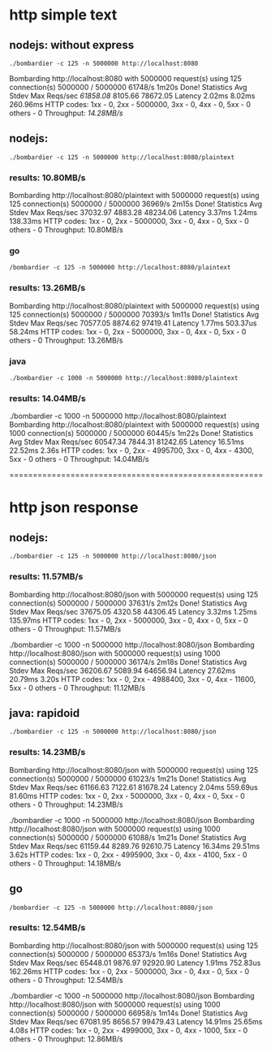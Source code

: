 # http simple text

## nodejs: without express

    ./bombardier -c 125 -n 5000000 http://localhost:8080

Bombarding http://localhost:8080 with 5000000 request(s) using 125 connection(s)
5000000 / 5000000 61748/s 1m20s
Done!
Statistics Avg Stdev Max
Reqs/sec _61858.08_ 8105.66 78672.05
Latency 2.02ms 8.02ms 260.96ms
HTTP codes:
1xx - 0, 2xx - 5000000, 3xx - 0, 4xx - 0, 5xx - 0
others - 0
Throughput: _14.28MB/s_

## nodejs:

    ./bombardier -c 125 -n 5000000 http://localhost:8080/plaintext

### results: 10.80MB/s

Bombarding http://localhost:8080/plaintext with 5000000 request(s) using 125 connection(s)
5000000 / 5000000 36969/s 2m15s
Done!
Statistics Avg Stdev Max
Reqs/sec 37032.97 4883.28 48234.06
Latency 3.37ms 1.24ms 138.33ms
HTTP codes:
1xx - 0, 2xx - 5000000, 3xx - 0, 4xx - 0, 5xx - 0
others - 0
Throughput: 10.80MB/s

### go

    /bombardier -c 125 -n 5000000 http://localhost:8080/plaintext

### results: 13.26MB/s

Bombarding http://localhost:8080/plaintext with 5000000 request(s) using 125 connection(s)
5000000 / 5000000 70393/s 1m11s
Done!
Statistics Avg Stdev Max
Reqs/sec 70577.05 8874.62 97419.41
Latency 1.77ms 503.37us 58.24ms
HTTP codes:
1xx - 0, 2xx - 5000000, 3xx - 0, 4xx - 0, 5xx - 0
others - 0
Throughput: 13.26MB/s

### java

    ./bombardier -c 1000 -n 5000000 http://localhost:8080/plaintext

### results: 14.04MB/s

./bombardier -c 1000 -n 5000000 http://localhost:8080/plaintext
Bombarding http://localhost:8080/plaintext with 5000000 request(s) using 1000 connection(s)
5000000 / 5000000 60445/s 1m22s
Done!
Statistics Avg Stdev Max
Reqs/sec 60547.34 7844.31 81242.65
Latency 16.51ms 22.52ms 2.36s
HTTP codes:
1xx - 0, 2xx - 4995700, 3xx - 0, 4xx - 4300, 5xx - 0
others - 0
Throughput: 14.04MB/s

======================================================

# http json response

## nodejs:

    ./bombardier -c 125 -n 5000000 http://localhost:8080/json

### results: 11.57MB/s

Bombarding http://localhost:8080/json with 5000000 request(s) using 125 connection(s)
5000000 / 5000000 37631/s 2m12s
Done!
Statistics Avg Stdev Max
Reqs/sec 37675.05 4320.58 44306.45
Latency 3.32ms 1.25ms 135.97ms
HTTP codes:
1xx - 0, 2xx - 5000000, 3xx - 0, 4xx - 0, 5xx - 0
others - 0
Throughput: 11.57MB/s

./bombardier -c 1000 -n 5000000 http://localhost:8080/json
Bombarding http://localhost:8080/json with 5000000 request(s) using 1000 connection(s)
5000000 / 5000000 36174/s 2m18s
Done!
Statistics Avg Stdev Max
Reqs/sec 36206.67 5089.94 64656.94
Latency 27.62ms 20.79ms 3.20s
HTTP codes:
1xx - 0, 2xx - 4988400, 3xx - 0, 4xx - 11600, 5xx - 0
others - 0
Throughput: 11.12MB/s

## java: rapidoid

    ./bombardier -c 125 -n 5000000 http://localhost:8080/json

### results: 14.23MB/s

Bombarding http://localhost:8080/json with 5000000 request(s) using 125 connection(s)
5000000 / 5000000 61023/s 1m21s
Done!
Statistics Avg Stdev Max
Reqs/sec 61166.63 7122.61 81678.24
Latency 2.04ms 559.69us 81.60ms
HTTP codes:
1xx - 0, 2xx - 5000000, 3xx - 0, 4xx - 0, 5xx - 0
others - 0
Throughput: 14.23MB/s

./bombardier -c 1000 -n 5000000 http://localhost:8080/json
Bombarding http://localhost:8080/json with 5000000 request(s) using 1000 connection(s)
5000000 / 5000000 61088/s 1m21s
Done!
Statistics Avg Stdev Max
Reqs/sec 61159.44 8289.76 92610.75
Latency 16.34ms 29.51ms 3.62s
HTTP codes:
1xx - 0, 2xx - 4995900, 3xx - 0, 4xx - 4100, 5xx - 0
others - 0
Throughput: 14.18MB/s

## go

    /bombardier -c 125 -n 5000000 http://localhost:8080/json

### results: 12.54MB/s

Bombarding http://localhost:8080/json with 5000000 request(s) using 125 connection(s)
5000000 / 5000000 65373/s 1m16s
Done!
Statistics Avg Stdev Max
Reqs/sec 65448.01 9876.97 92920.90
Latency 1.91ms 752.83us 162.26ms
HTTP codes:
1xx - 0, 2xx - 5000000, 3xx - 0, 4xx - 0, 5xx - 0
others - 0
Throughput: 12.54MB/s

./bombardier -c 1000 -n 5000000 http://localhost:8080/json
Bombarding http://localhost:8080/json with 5000000 request(s) using 1000 connection(s)
5000000 / 5000000 66958/s 1m14s
Done!
Statistics Avg Stdev Max
Reqs/sec 67081.95 8656.57 99479.43
Latency 14.91ms 25.65ms 4.08s
HTTP codes:
1xx - 0, 2xx - 4999000, 3xx - 0, 4xx - 1000, 5xx - 0
others - 0
Throughput: 12.86MB/s
